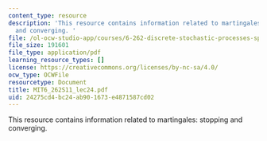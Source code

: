 ```yaml
---
content_type: resource
description: 'This resource contains information related to martingales: stopping
  and converging. '
file: /ol-ocw-studio-app/courses/6-262-discrete-stochastic-processes-spring-2011/24275cd4bc24ab901673e4871587cd02_MIT6_262S11_lec24.pdf
file_size: 191601
file_type: application/pdf
learning_resource_types: []
license: https://creativecommons.org/licenses/by-nc-sa/4.0/
ocw_type: OCWFile
resourcetype: Document
title: MIT6_262S11_lec24.pdf
uid: 24275cd4-bc24-ab90-1673-e4871587cd02
---
```

This resource contains information related to martingales: stopping and converging. 